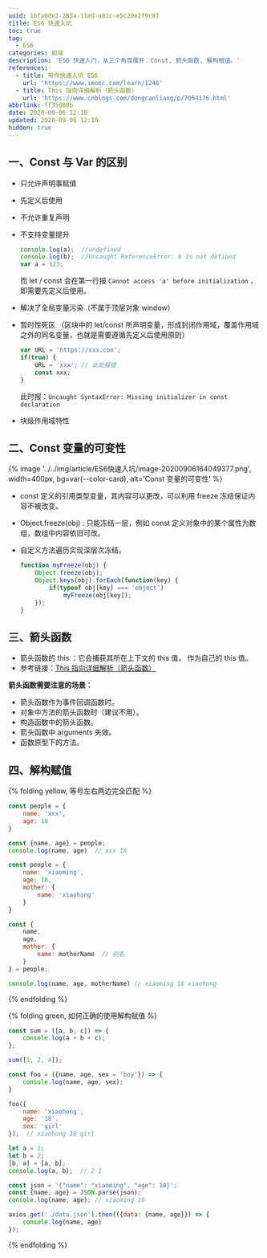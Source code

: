 ```yaml
---
uuid: 1bfa0de2-283a-11ed-a81c-e5c20e2f9c97
title: ES6 快速入坑
toc: true
tag:
  - ES6
categories: 前端
description: 'ES6 快速入门，从三个角度展开：Const, 箭头函数, 解构赋值。'
references:
  - title: 带你快速入坑 ES6
    url: 'https://www.imooc.com/learn/1246'
  - title: This 指向详细解析（箭头函数）
    url: 'https://www.cnblogs.com/dongcanliang/p/7054176.html'
abbrlink: ff35080b
date: 2020-09-06 12:10
updated: 2020-09-06 12:10
hidden: true
---
```


## 一、Const 与 Var 的区别

- 只允许声明事赋值

- 先定义后使用

- 不允许重复声明

- 不支持变量提升

  ```js 不支持变量提升
  console.log(a);  //undefined
  console.log(b);  //Uncaught ReferenceError: b is not defined
  var a = 123; 
  ```

  而 let / const 会在第一行报 `Cannot access 'a' before initialization` ，即需要先定义后使用。

- 解决了全局变量污染（不属于顶层对象 window）

- 暂时性死区 （区块中的 let/const 所声明变量，形成封闭作用域，覆盖作用域之外的同名变量，也就是需要遵循先定义后使用原则）

  ```js 暂时性死区
  var URL = 'https://xxx.com';
  if(true) {
      URL = 'xxx'; // 此处报错
      const xxx;
  }
  ```

  此时报：`Uncaught SyntaxError: Missing initializer in const declaration`

- 块级作用域特性

## 二、Const 变量的可变性

{% image '../../img/article/ES6快速入坑/image-20200906164049377.png', width=400px, bg=var(--color-card), alt='Const 变量的可变性' %}

- const 定义的引用类型变量，其内容可以更改，可以利用 freeze 冻结保证内容不被改变。
- Object.freeze(obj) : 只能冻结一层，例如 const 定义对象中的某个属性为数组，数组中内容依旧可改。

- 自定义方法遍历实现深层次冻结。

  ```js
  function myFreeze(obj) {
      Object.freeze(obj);
      Object.keys(obj).forEach(function(key) {
          if(typeof obj[key] === 'object')
              myFreeze(obj[key]);
      });
  }
  ```

## 三、箭头函数

- 箭头函数的 this ：它会捕获其所在上下文的 this 值， 作为自己的 this 值。
- 参考链接：[This 指向详细解析（箭头函数）](https://www.cnblogs.com/dongcanliang/p/7054176.html)

**箭头函数需要注意的场景：**

- 箭头函数作为事件回调函数时。
- 对象中方法的箭头函数时（建议不用）。
- 构造函数中的箭头函数。
- 箭头函数中 arguments 失效。
- 函数原型下的方法。

## 四、解构赋值

{% folding yellow, 等号左右两边完全匹配 %}

```js
const people = {
    name: 'xxx',
    age: 18
}

const {name, age} = people;
console.log(name, age)  // xxx 18
```

```js
const people = {
    name: 'xiaoming',
    age: 18,
    mother: {
        name: 'xiaohong'
    }
}

const {
    name,
    age,
    mother: {
        name: motherName  // 别名
    }
} = people;

console.log(name, age, motherName) // xiaoming 18 xiaohong
```

{% endfolding %}

{% folding green, 如何正确的使用解构赋值 %}

```js
const sum = ([a, b, c]) => {
    console.log(a + b + c);
};

sum([1, 2, 4]);
```

```js
const foo = ({name, age, sex = 'boy'}) => {
    console.log(name, age, sex);
}

foo({
    name: 'xiaohong',
    age: '18',
    sex: 'girl'
});  // xiaohong 18 girl
```

```js
let a = 1;
let b = 2;
[b, a] = [a, b];
console.log(a, b);  // 2 1
```

```js
const json = '{"name": "xiaoming", "age": 18}';
const {name, age} = JSON.parse(json);
console.log(name, age); // xiaoming 18
```

```js
axios.get('./data.json').then(({data: {name, age}}) => {
    console.log(name, age)
});
```

{% endfolding %}
